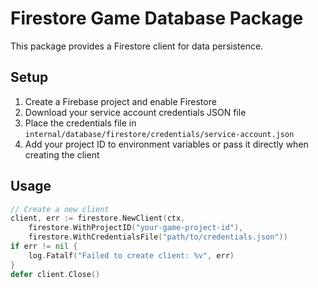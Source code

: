 # Firestore Game Database Package

This package provides a Firestore client for data persistence.

## Setup

1. Create a Firebase project and enable Firestore
2. Download your service account credentials JSON file
3. Place the credentials file in `internal/database/firestore/credentials/service-account.json`
4. Add your project ID to environment variables or pass it directly when creating the client

## Usage

```go
// Create a new client
client, err := firestore.NewClient(ctx, 
    firestore.WithProjectID("your-game-project-id"),
    firestore.WithCredentialsFile("path/to/credentials.json"))
if err != nil {
    log.Fatalf("Failed to create client: %v", err)
}
defer client.Close()
```
